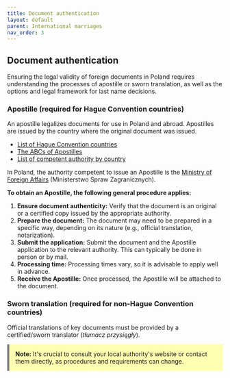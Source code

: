```yaml
---
title: Document authentication
layout: default
parent: International marriages
nav_order: 3
---
```

## Document authentication

Ensuring the legal validity of foreign documents in Poland requires understanding the processes of apostille or sworn translation, as well as the options and legal framework for last name decisions.

### Apostille (required for Hague Convention countries)

An apostille legalizes documents for use in Poland and abroad. Apostilles are issued by the country where the original document was issued.

- [List of Hague Convention countries](https://www.hcch.net/en/instruments/conventions/status-table/?cid=41)
- [The ABCs of Apostilles](chrome-extension://efaidnbmnnnibpcajpcglclefindmkaj/https://laitavistula.github.io/FromYes/Content/Resources/PDFs/SY_ABCs-of-apostilles.pdf)
- [List of competent authority by country](https://www.hcch.net/en/instruments/conventions/authorities1/?cid=41)

In Poland, the authority competent to issue an Apostille is the [Ministry of Foreign Affairs](https://www.gov.pl/web/diplomacy/certification-of-documents) (Ministerstwo Spraw Zagranicznych).

**To obtain an Apostille, the following general procedure applies:**

1. **Ensure document authenticity:** Verify that the document is an original or a certified copy issued by the appropriate authority.
2. **Prepare the document:** The document may need to be prepared in a specific way, depending on its nature (e.g., official translation, notarization).
3. **Submit the application:** Submit the document and the Apostille application to the relevant authority. This can typically be done in person or by mail.
4. **Processing time:** Processing times vary, so it is advisable to apply well in advance.
5. **Receive the Apostille:** Once processed, the Apostille will be attached to the document.

### Sworn translation (required for non-Hague Convention countries)

Official translations of key documents must be provided by a certified/sworn translator (*tłumacz przysięgły*).

<div style="background-color: #ffffb1; border-left: 5px solid grey; padding: 1em; margin: 1em 0;">
<strong>Note:</strong> It's crucial to consult your local authority's website or contact them directly, as procedures and requirements can change.
</div>
